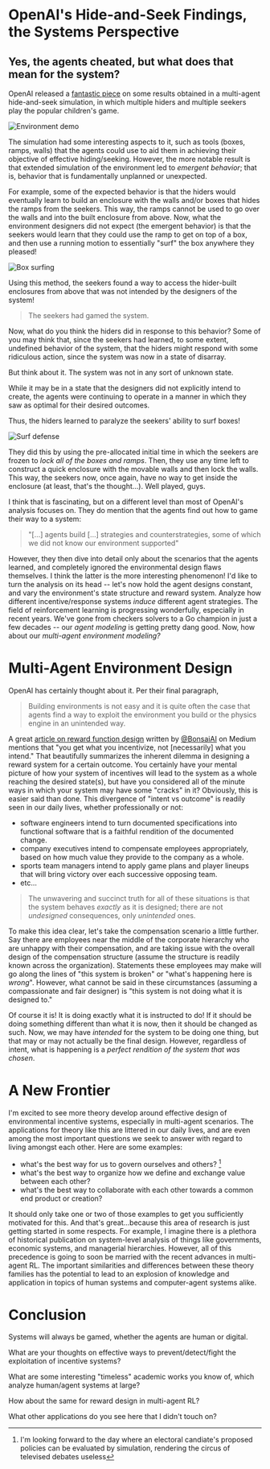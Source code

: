 # OpenAI's Hide-and-Seek Findings, the Systems Perspective
## Yes, the agents cheated, but what does that mean for the system?
OpenAI released a [fantastic piece](https://openai.com/blog/emergent-tool-use/) on some results obtained in a multi-agent hide-and-seek simulation, in which multiple hiders and multiple seekers play the popular children's game.

![Environment demo](https://anthonyagnone.com/img/openai-hide-and-seek.gif)

The simulation had some interesting aspects to it, such as tools (boxes, ramps, walls) that the agents could use to aid them in achieving their objective of effective hiding/seeking.
However, the more notable result is that extended simulation of the environment led to _emergent behavior_; that is, behavior that is fundamentally unplanned or unexpected.

For example, some of the expected behavior is that the hiders would eventually learn to build an enclosure with the walls and/or boxes that hides the ramps from the seekers.
This way, the ramps cannot be used to go over the walls and into the built enclosure from above.
Now, what the environment designers did not expect (the emergent behavior) is that the seekers would learn that they could use the ramp to get on top of a box, and then use a running motion to essentially "surf" the box anywhere they pleased!

![Box surfing](https://anthonyagnone.com/img/openai-box-surfing.png)

Using this method, the seekers found a way to access the hider-built enclosures from above that was not intended by the designers of the system!

> The seekers had gamed the system.

Now, what do you think the hiders did in response to this behavior? Some of you may think that, since the seekers had learned, to some extent, undefined behavior of the system, that the hiders might respond with some ridiculous action, since the system was now in a state of disarray.

But think about it. The system was not in any sort of unknown state.

While it may be in a state that the designers did not explicitly intend to create, the agents were continuing to operate in a manner in which they saw as optimal for their desired outcomes.

Thus, the hiders learned to paralyze the seekers' ability to surf boxes!

![Surf defense](https://anthonyagnone.com/img/openai-surf-defense.png)

They did this by using the pre-allocated initial time in which the seekers are frozen to _lock all of the boxes and ramps_.
Then, they use any time left to construct a quick enclosure with the movable walls and then lock the walls.
This way, the seekers now, once again, have no way to get inside the enclosure (at least, that's the thought...).
Well played, guys.

I think that is fascinating, but on a different level than most of OpenAI's analysis focuses on. 
They do mention that the agents find out how to game their way to a system:

> "[...] agents build [...] strategies and counterstrategies, some of which we did not know our environment supported"

However, they then dive into detail only about the scenarios that the agents learned, and completely ignored the environmental design flaws themselves. I think the latter is the more interesting phenomenon!
I'd like to turn the analysis on its head -- let's now hold the agent designs constant, and vary the environment's state structure and reward system.
Analyze how different incentive/response systems _induce_ different agent strategies.
The field of reinforcement learning is progressing wonderfully, especially in recent years. We've gone from checkers solvers to a Go champion in just a few decades -- our _agent modeling_ is getting pretty dang good.
Now, how about our _multi-agent environment modeling?_

# Multi-Agent Environment Design
OpenAI has certainly thought about it. Per their final paragraph,

> Building environments is not easy and it is quite often the case that agents find a way to exploit the environment you build or the physics engine in an unintended way.

A great [article on reward function design](https://medium.com/@BonsaiAI/deep-reinforcement-learning-models-tips-tricks-for-writing-reward-functions-a84fe525e8e0) written by [@BonsaiAI](https://medium.com/@BonsaiAI) on Medium mentions that "you get what you incentivize, not [necessarily] what you intend."
That beautifully summarizes the inherent dilemma in designing a reward system for a certain outcome.
You certainly have your mental picture of how your system of incentives will lead to the system as a whole reaching the desired state(s), but have you considered all of the minute ways in which your system may have some "cracks" in it?
Obviously, this is easier said than done. This divergence of "intent vs outcome" is readily seen in our daily lives, whether professionally or not:
- software engineers intend to turn documented specifications into functional software that is a faithful rendition of the documented change.
- company executives intend to compensate employees appropriately, based on how much value they provide to the company as a whole.
- sports team managers intend to apply game plans and player lineups that will bring victory over each successive opposing team.
- etc...

> The unwavering and succinct truth for all of these situations is that the system behaves _exactly_ as it is designed; there are not _undesigned_ consequences, only _unintended_ ones.

To make this idea clear, let's take the compensation scenario a little further.
Say there are employees near the middle of the corporate hierarchy who are unhappy with their compensation, and are taking issue
with the overall design of the compensation structure (assume the structure is readily known across the organization).
Statements these employees may make will go along the lines of "this system is broken" or "what's happening here is _wrong_".
However, what cannot be said in these circumstances (assuming a compassionate and fair designer) is "this system is not doing what it is designed to."

Of course it is! It is doing exactly what it is instructed to do!
If it should be doing something different than what it is now, then it should be changed as such.
Now, we may have _intended_ for the system to be doing one thing, but that may or may not actually be the final design.
However, regardless of intent, what is happening is a _perfect rendition of the system that was chosen_.

# A New Frontier
I'm excited to see more theory develop around effective design of environmental incentive systems, especially in multi-agent scenarios.
The applications for theory like this are littered in our daily lives, and are even among the most important questions we seek to answer with regard to living amongst each other.
Here are some examples:
- what's the best way for us to govern ourselves and others? [^1]
- what's the best way to organize how we define and exchange value between each other?
- what's the best way to collaborate with each other towards a common end product or creation?

It should only take one or two of those examples to get you sufficiently motivated for this. And that's great...because this area of research is just getting started in some respects.
For example, I imagine there is a plethora of historical publication on system-level analysis of things like governments, economic systems, and managerial hierarchies.
However, all of this precedence is going to soon be married with the recent advances in multi-agent RL.
The important similarities and differences between these theory families has the potential to lead to an explosion of knowledge and application in topics of human systems and computer-agent systems alike.

# Conclusion
Systems will always be gamed, whether the agents are human or digital.

What are your thoughts on effective ways to prevent/detect/fight the exploitation of incentive systems?

What are some interesting "timeless" academic works you know of, which analyze human/agent systems at large?

How about the same for reward design in multi-agent RL?

What other applications do you see here that I didn't touch on?

[^1]: I'm looking forward to the day where an electoral candiate's proposed policies can be evaluated by simulation, rendering the circus of televised debates useless